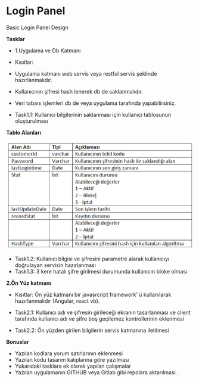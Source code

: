 # Login Panel
 Basic Login Panel Design
 
**Tasklar**

* 1.Uygulama ve Db Katmanı
* Kısıtlar:
 * Uygulama katmanı web servis veya restful servis şeklinde hazırlanmalıdır.
 * Kullanıcının şifresi hash lenerek db de saklanmalıdır.
 * Veri tabanı işlemleri db de veya uygulama tarafında yapabilirsiniz.

* Task1.1: Kullanıcı bilgilerinin saklanması için kullanıcı tablosunun oluşturulması

**Tablo Alanları**

![Tablo](https://github.com/burakekincioglu/Login-Panel-Web/blob/master/tablo.JPG)

* Task1.2: Kullanıcı bilgisi ve şifresini parametre alarak kullanıcıyı doğrulayan servisin hazırlanması
* Task1.3: 3 kere hatalı şifre girilmesi durumunda kullanıcın bloke olması

**2.Ön Yüz katmanı**

* Kısıtlar: Ön yüz katmanı bir javasrcript framework’ ü kullanılarak hazırlanmalıdır (Angular, react vb).

* Task2.1: Kullanıcı adı ve şifresin girileceği ekranın tasarlanması ve client tarafında kullanıcı adı ve şifre boş geçilemez kontrollerinin eklenmesi
* Task2.2: Ön yüzden girilen bilgilerin servis katmanına iletilmesi

**Bonuslar**
* Yazılan kodlara yorum satırlarının eklenmesi
* Yazılan kodu tasarım kalıplarına göre yazılması
* Yukarıdaki tasklara ek olarak yapılan çalışmalar
* Yazılan uygulamanın GITHUB veya Gitlab gibi repolara aktarılması
.
